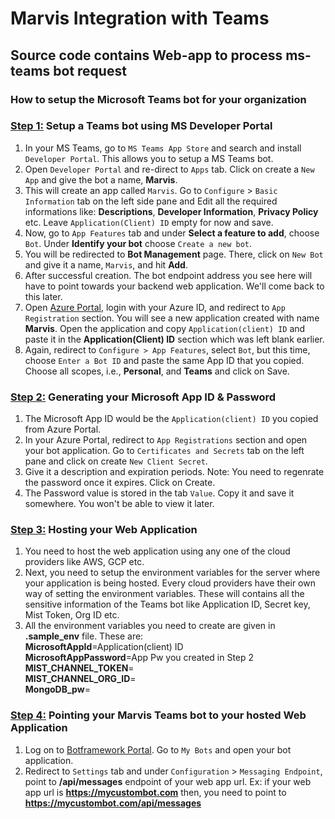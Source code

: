 # Marvis Integration with Teams
## Source code contains Web-app to process ms-teams bot request

### How to setup the Microsoft Teams bot for your organization

### <u>Step 1:</u> Setup a Teams bot using MS Developer Portal
1. In your MS Teams, go to `MS Teams App Store` and search and install `Developer Portal`. This allows you to setup a MS Teams bot.
2. Open `Developer Portal` and re-direct to `Apps` tab. Click on create a `New App` and give the bot a name, **Marvis**.
3. This will create an app called `Marvis`. Go to `Configure` > `Basic Information` tab on the left side pane and Edit all the required informations like: **Descriptions**, **Developer Information**, **Privacy Policy** etc. Leave  `Application(Client) ID` empty for now and save.
4. Now, go to `App Features` tab and under **Select a feature to add**, choose `Bot`. Under **Identify your bot** choose `Create a new bot`.
5. You will be redirected to **Bot Management** page. There, click on `New Bot` and give it a name, `Marvis`, and hit **Add**.
6. After successful creation. The bot endpoint address you see here will have to point towards your backend web application. We'll come back to this later.
7. Open [Azure Portal](https://portal.azure.com), login with your Azure ID, and redirect to `App Registration` section. You will see a new application created with name **Marvis**. Open the application and copy `Application(client) ID` and paste it in the **Application(Client) ID** section which was left blank earlier.
8. Again, redirect to `Configure > App Features`, select `Bot`, but this time, choose `Enter a Bot ID` and paste the same App ID that you copied. Choose all scopes, i.e., **Personal**, and **Teams** and click on Save.


### <u>Step 2:</u> Generating your Microsoft App ID & Password
1. The Microsoft App ID would be the `Application(client) ID` you copied from Azure Portal.
2. In your Azure Portal, redirect to `App Registrations` section and open your bot application. Go to `Certificates and Secrets` tab on the left pane and click on create `New Client Secret`.
3. Give it a description and expiration periods. Note: You need to regenrate the password once it expires. Click on Create.
4. The Password value is stored in the tab `Value`. Copy it and save it somewhere. You won't be able to view it later.


### <u>Step 3:</u> Hosting your Web Application
1. You need to host the web application using any one of the cloud providers like AWS, GCP etc.
2. Next, you need to setup the environment variables for the server where your application is being hosted. Every cloud providers have their own way of setting the environment variables. These will contains all the sensitive information of the Teams bot like Application ID, Secret key, Mist Token, Org ID etc.
3. All the environment variables you need to create are given in **.sample_env** file. These are:<br>
    **MicrosoftAppId**=Application(client) ID<br>
    **MicrosoftAppPassword**=App Pw you created in Step 2<br>
    **MIST_CHANNEL_TOKEN**=<br>
    **MIST_CHANNEL_ORG_ID**=<br>
    **MongoDB_pw**=<br>


### <u>Step 4:</u> Pointing your Marvis Teams bot to your hosted Web Application
1. Log on to [Botframework Portal](https://dev.botframework.com). Go to `My Bots` and open your bot application.
2. Redirect to `Settings` tab and under `Configuration` > `Messaging Endpoint`, point to **/api/messages** endpoint of your web app url. Ex: if your web app url is **https://mycustombot.com** then, you need to point to **https://mycustombot.com/api/messages**
